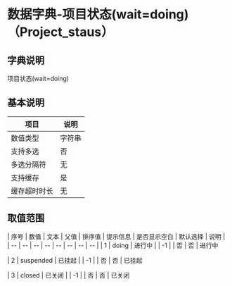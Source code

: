 # 数据字典-项目状态(wait=doing)（Project_staus）
## 字典说明
项目状态(wait=doing)

## 基本说明
| 项目 | 说明 |
| -- | -- |
| 数值类型 | 字符串 |
| 支持多选 | 否 |
| 多选分隔符 | 无 |
| 支持缓存 | 是 |
| 缓存超时时长 | 无 |

## 取值范围
| 序号 | 数值 | 文本 | 父值 | 排序值 | 提示信息 | 是否显示空白 | 默认选择 | 说明 |
| -- | -- | -- | -- | -- | -- | -- | -- |
| 1 | doing | 进行中 |  | -1 |  | 否 | 否 | 进行中

| 2 | suspended | 已挂起 |  | -1 |  | 否 | 否 | 已挂起

| 3 | closed | 已关闭 |  | -1 |  | 否 | 否 | 已关闭


